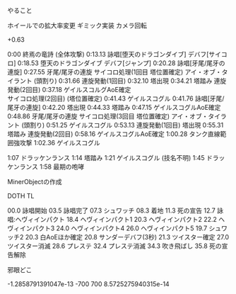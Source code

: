 やること

ホイールでの拡大率変更
ギミック実装
カメラ回転

+0.63

0:00        終焉の竜詩 (全体攻撃)
0:13.13     詠唱[堕天のドラゴンダイブ]
            デバフ[サイコロ]
0:18.53     堕天のドラゴンダイブ 
            デバフ[ジャンプ]
0:20.28     詠唱[牙尾/尾牙の連旋]
0:27.55     牙尾/尾牙の連旋
            サイコロ処理(1回目 塔位置確定) 
            アイ・オブ・タイラント (頭割り)
0:31.66     連旋発動(1回目)
0:32.10     塔出現
0:34.21     塔踏み
            連旋発動(2回目)
0:37.18     ゲイルスコルグAoE確定            
            サイコロ処理(2回目) (塔位置確定)
0:41.43     ゲイルスコグル
0:41.76     詠唱[牙尾/尾牙の連旋]
0:42.20     塔出現
0:44.33     塔踏み
0:47.15     ゲイルスコグルAoE確定            
0:48.86     牙尾/尾牙の連旋
            サイコロ処理(3回目 塔位置確定)
            アイ・オブ・タイラント (頭割り)
0:51.25     ゲイルスコグル
0:53.13     連旋発動(1回目)
            塔出現
0:55.31     塔踏み
            連旋発動(2回目)
0:58.16     ゲイルスコグルAoE確定
1:00.28     タンク直線範囲強攻撃
1:02.36     ゲイルスコグル
<!--  -->
1:07        ドラッケンランス
1:14        塔踏み
1:21        ゲイルスコグル
            (技名不明)
1:45        ドラッケンランス
1:58        最期の咆哮

MinerObjectの作成

DOTH TL

00.0 詠唱開始
03.5 詠唱完了
07.3 シュワッチ
08.3 着地
11.3 死の宣告
12.7 詠唱:ヘヴィインパクト
    18.4 ヘヴィインパクト1
    20.3 ヘヴィインパクト2
    22.2 ヘヴィインパクト3
    24.0 ヘヴィインパクト4
    26.0 ヘヴィインパクト5
19.7 シュワッチ2
20.3 白AoEほか確定
20.8 サンダーデバフ(3秒)
21.3 ツイスター確定
27.0 ツイスター消滅
28.6 プレステ
32.4 プレステ消滅
34.3 吹き飛ばし
35.8 死の宣告解除

邪眼どこ

-1.2858791391047e-13    -700
700     8.5725275940315e-14
